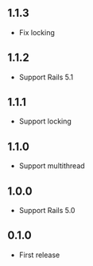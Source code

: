 ## 1.1.3
- Fix locking

## 1.1.2
- Support Rails 5.1

## 1.1.1
- Support locking

## 1.1.0
- Support multithread

## 1.0.0
- Support Rails 5.0

## 0.1.0
- First release
